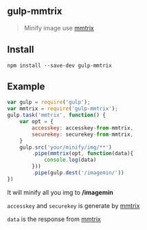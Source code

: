 ## gulp-mmtrix

> Minify image use [mmtrix](http://doc.mmtrix.com/api/imageopt.html)

## Install

```
npm install --save-dev gulp-mmtrix
```

## Example

```javascript
var gulp = require('gulp');
var mmtrix = require('gulp-mmtrix');
gulp.task('mmtrix', function() {
    var opt = {
        accesskey: accesskey-from-mmtrix,
        securekey: securekey-from-mmtrix,
    }
    gulp.src('your/minify/img/**')
        .pipe(mmtrix(opt, function(data){
            console.log(data)
        }))
        .pipe(gulp.dest('/imagemin/'))
})
```
It will minify all you img to **/imagemin**

`accesskey` and `securekey` is generate by [mmtrix](http://doc.mmtrix.com/api/imageopt.html)

`data` is the response from [mmtrix](http://doc.mmtrix.com/api/imageopt.html)